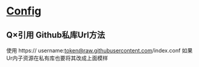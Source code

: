 # [Config](https://General: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@raw.githubusercontent.com/General74110/Config/master/General.conf)

## Q×引用 Github私库Url方法
使用
https://
username:token@raw.githubusercontent.com/index.conf
如果Ur内子资源在私有库也要将其改成上面模样
